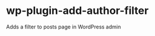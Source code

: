 wp-plugin-add-author-filter
===========================

Adds a filter to posts page in WordPress admin
